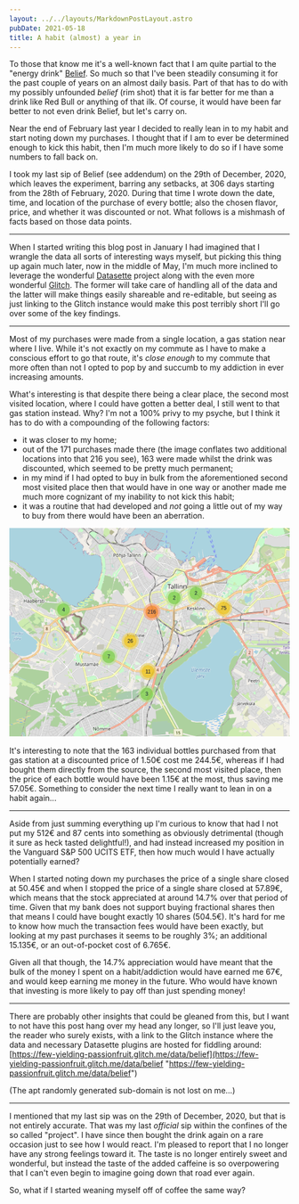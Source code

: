 ```yaml
---
layout: ../../layouts/MarkdownPostLayout.astro
pubDate: 2021-05-18
title: A habit (almost) a year in
---
```

To those that know me it's a well-known fact that I am quite partial to the "energy drink" [Belief](https://www.beliefwater.com/?lang=en). So much so that I've been steadily consuming it for the past couple of years on an almost daily basis. Part of that has to do with my possibly unfounded _belief_ (rim shot) that it is far better for me than a drink like Red Bull or anything of that ilk. Of course, it would have been far better to not even drink Belief, but let's carry on.

Near the end of February last year I decided to really lean in to my habit and start noting down my purchases. I thought that if I am to ever be determined enough to kick this habit, then I'm much more likely to do so if I have some numbers to fall back on.

I took my last sip of Belief (see addendum) on the 29th of December, 2020, which leaves the experiment, barring any setbacks, at 306 days starting from the 28th of February, 2020. During that time I wrote down the date, time, and location of the purchase of every bottle; also the chosen flavor, price, and whether it was discounted or not. What follows is a mishmash of facts based on those data points.

***

When I started writing this blog post in January I had imagined that I wrangle the data all sorts of interesting ways myself, but picking this thing up again much later, now in the middle of May, I'm much more inclined to leverage the wonderful [Datasette](https://datasette.io/ "Datasette - An open source multi-tool for exploring and publishing data") project along with the even more wonderful [Glitch](https://glitch.com/ "Glitch - Build fast, full-stack web apps in your browser for free"). The former will take care of handling all of the data and the latter will make things easily shareable and re-editable, but seeing as just linking to the Glitch instance would make this post terribly short I'll go over some of the key findings.

***

Most of my purchases were made from a single location, a gas station near where I live. While it's not exactly on my commute as I have to make a conscious effort to go that route, it's _close enough_ to my commute that more often than not I opted to pop by and succumb to my addiction in ever increasing amounts.

What's interesting is that despite there being a clear place, the second most visited location, where I could have gotten a better deal, I still went to that gas station instead. Why? I'm not a 100% privy to my psyche, but I think it has to do with a compounding of the following factors:

* it was closer to my home;
* out of the 171 purchases made there (the image conflates two additional locations into that 216 you see), 163 were made whilst the drink was discounted, which seemed to be pretty much permanent;
* in my mind if I had opted to buy in bulk from the aforementioned second most visited place then that would have in one way or another made me much more cognizant of my inability to not kick this habit;
* it was a routine that had developed and _not_ going a little out of my way to buy from there would have been an aberration.

![The most frequented locations for purchases](/public/screenshot_2021-04-21-data-belief-349-rows.png "Cluster map of purchases")

It's interesting to note that the 163 individual bottles purchased from that gas station at a discounted price of 1.50€ cost me 244.5€, whereas if I had bought them directly from the source, the second most visited place, then the price of each bottle would have been 1.15€ at the most, thus saving me 57.05€. Something to consider the next time I really want to lean in on a habit again...

***

Aside from just summing everything up I'm curious to know that had I not put my 512€ and 87 cents into something as obviously detrimental (though it sure as heck tasted delightful!), and had instead increased my position in the Vanguard S&P 500 UCITS ETF, then how much would I have actually potentially earned?

When I started noting down my purchases the price of a single share closed at 50.45€ and when I stopped the price of a single share closed at 57.89€, which means that the stock appreciated at around 14.7% over that period of time. Given that my bank does not support buying fractional shares then that means I could have bought exactly 10 shares (504.5€). It's hard for me to know how much the transaction fees would have been exactly, but looking at my past purchases it seems to be roughly 3%; an additional 15.135€, or an out-of-pocket cost of 6.765€.

Given all that though, the 14.7% appreciation would have meant that the bulk of the money I spent on a habit/addiction would have earned me 67€, and would keep earning me money in the future. Who would have known that investing is more likely to pay off than just spending money!

***

There are probably other insights that could be gleaned from this, but I want to not have this post hang over my head any longer, so I'll just leave you, the reader who surely exists, with a link to the Glitch instance where the data and necessary Datasette plugins are hosted for fiddling around: [https://few-yielding-passionfruit.glitch.me/data/belief](https://few-yielding-passionfruit.glitch.me/data/belief "https://few-yielding-passionfruit.glitch.me/data/belief")

(The apt randomly generated sub-domain is not lost on me...)

***

I mentioned that my last sip was on the 29th of December, 2020, but that is not entirely accurate. That was my last _official_ sip within the confines of the so called "project". I have since then bought the drink again on a rare occasion just to see how I would react. I'm pleased to report that I no longer have any strong feelings toward it. The taste is no longer entirely sweet and wonderful, but instead the taste of the added caffeine is so overpowering that I can't even begin to imagine going down that road ever again.

So, what if I started weaning myself off of coffee the same way?
